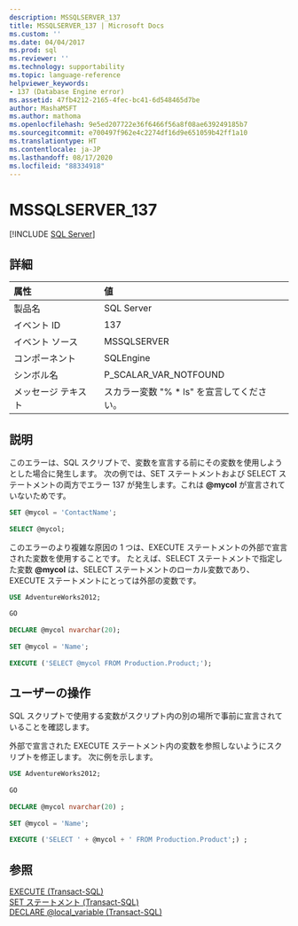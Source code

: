 ```yaml
---
description: MSSQLSERVER_137
title: MSSQLSERVER_137 | Microsoft Docs
ms.custom: ''
ms.date: 04/04/2017
ms.prod: sql
ms.reviewer: ''
ms.technology: supportability
ms.topic: language-reference
helpviewer_keywords:
- 137 (Database Engine error)
ms.assetid: 47fb4212-2165-4fec-bc41-6d548465d7be
author: MashaMSFT
ms.author: mathoma
ms.openlocfilehash: 9e5ed207722e36f6466f56a8f08ae639249185b7
ms.sourcegitcommit: e700497f962e4c2274df16d9e651059b42ff1a10
ms.translationtype: HT
ms.contentlocale: ja-JP
ms.lasthandoff: 08/17/2020
ms.locfileid: "88334918"
---
```

# <a name="mssqlserver_137"></a>MSSQLSERVER_137
 [!INCLUDE [SQL Server](../../includes/applies-to-version/sqlserver.md)]
  
## <a name="details"></a>詳細  
  
| 属性 | 値 |  
| :-------- | :---- |  
|製品名|SQL Server|  
|イベント ID|137|  
|イベント ソース|MSSQLSERVER|  
|コンポーネント|SQLEngine|  
|シンボル名|P_SCALAR_VAR_NOTFOUND|  
|メッセージ テキスト|スカラー変数 "% * ls" を宣言してください。|  
  
## <a name="explanation"></a>説明  
このエラーは、SQL スクリプトで、変数を宣言する前にその変数を使用しようとした場合に発生します。 次の例では、SET ステートメントおよび SELECT ステートメントの両方でエラー 137 が発生します。これは **\@mycol** が宣言されていないためです。  
  
```sql
SET @mycol = 'ContactName';  
  
SELECT @mycol; 
```
  
このエラーのより複雑な原因の 1 つは、EXECUTE ステートメントの外部で宣言された変数を使用することです。 たとえば、SELECT ステートメントで指定した変数 **\@mycol** は、SELECT ステートメントのローカル変数であり、EXECUTE ステートメントにとっては外部の変数です。  
  
```sql
USE AdventureWorks2012;  
  
GO  
  
DECLARE @mycol nvarchar(20);  
  
SET @mycol = 'Name';  
  
EXECUTE ('SELECT @mycol FROM Production.Product;'); 
```
  
## <a name="user-action"></a>ユーザーの操作  
SQL スクリプトで使用する変数がスクリプト内の別の場所で事前に宣言されていることを確認します。  
  
外部で宣言された EXECUTE ステートメント内の変数を参照しないようにスクリプトを修正します。 次に例を示します。  
  
```sql
USE AdventureWorks2012;  
  
GO  
  
DECLARE @mycol nvarchar(20) ;  
  
SET @mycol = 'Name';  
  
EXECUTE ('SELECT ' + @mycol + ' FROM Production.Product';) ;
```
  
## <a name="see-also"></a>参照  
[EXECUTE &#40;Transact-SQL&#41;](~/t-sql/language-elements/execute-transact-sql.md)  
[SET ステートメント &#40;Transact-SQL&#41;](~/t-sql/statements/set-statements-transact-sql.md)  
[DECLARE @local_variable &#40;Transact-SQL&#41;](~/t-sql/language-elements/declare-local-variable-transact-sql.md)  
  
